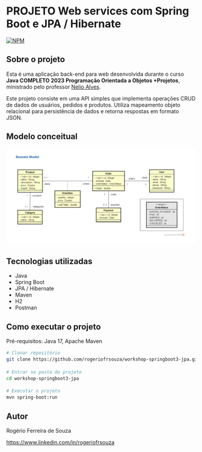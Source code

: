 # PROJETO Web services com Spring Boot e JPA / Hibernate
[![NPM](https://img.shields.io/npm/l/react)](https://github.com/rogeriofrsouza/workshop-springboot3-jpa/blob/main/LICENSE)

## Sobre o projeto

Esta é uma aplicação back-end para web desenvolvida durante o curso **Java COMPLETO 2023 Programação Orientada a Objetos +Projetos**, ministrado pelo professor [Nelio Alves](https://www.udemy.com/user/nelio-alves/ "Perfil do Nelio Alves na Udemy").

Este projeto consiste em uma API simples que implementa operações CRUD de dados de usuários, pedidos e produtos. Utiliza mapeamento objeto relacional para persistência de dados e retorna respostas em formato JSON.


## Modelo conceitual
![Modelo Conceitual](https://raw.githubusercontent.com/rogeriofrsouza/java-poo/main/assets/web-service-domain-model.png)


## Tecnologias utilizadas
- Java
- Spring Boot
- JPA / Hibernate
- Maven
- H2
- Postman


## Como executar o projeto

Pré-requisitos: Java 17, Apache Maven

```bash
# Clonar repositório
git clone https://github.com/rogeriofrsouza/workshop-springboot3-jpa.git

# Entrar na pasta do projeto
cd workshop-springboot3-jpa

# Executar o projeto
mvn spring-boot:run
```

## Autor

Rogério Ferreira de Souza

https://www.linkedin.com/in/rogeriofrsouza
